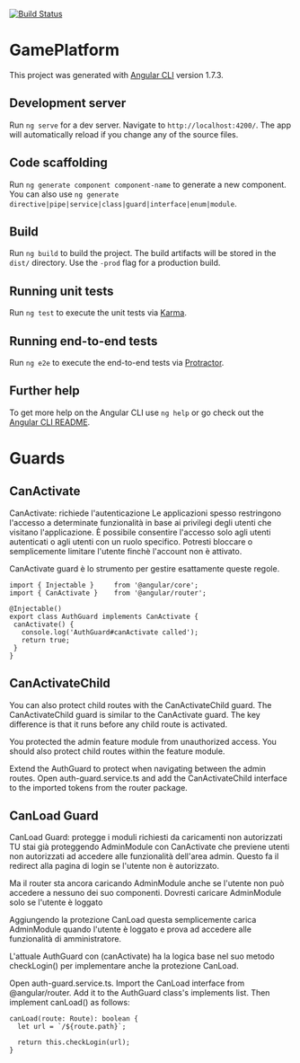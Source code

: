 [![Build Status](https://travis-ci.org/ngrome/game-platform.svg?branch=master)](https://travis-ci.org/ngrome/game-platform)

# GamePlatform

This project was generated with [Angular CLI](https://github.com/angular/angular-cli) version 1.7.3.

## Development server

Run `ng serve` for a dev server. Navigate to `http://localhost:4200/`. The app will automatically reload if you change any of the source files.

## Code scaffolding

Run `ng generate component component-name` to generate a new component. You can also use `ng generate directive|pipe|service|class|guard|interface|enum|module`.

## Build

Run `ng build` to build the project. The build artifacts will be stored in the `dist/` directory. Use the `-prod` flag for a production build.

## Running unit tests

Run `ng test` to execute the unit tests via [Karma](https://karma-runner.github.io).

## Running end-to-end tests

Run `ng e2e` to execute the end-to-end tests via [Protractor](http://www.protractortest.org/).

## Further help

To get more help on the Angular CLI use `ng help` or go check out the [Angular CLI README](https://github.com/angular/angular-cli/blob/master/README.md).

# Guards

## CanActivate

CanActivate: richiede l'autenticazione
Le applicazioni spesso restringono l'accesso a determinate funzionalità in base ai privilegi degli utenti che visitano l'applicazione.
È possibile consentire l'accesso solo agli utenti autenticati o agli utenti con un ruolo specifico.
Potresti bloccare o semplicemente limitare l'utente finchè l'account non è attivato.

CanActivate guard è lo strumento per gestire esattamente queste regole.

```
import { Injectable }     from '@angular/core';
import { CanActivate }    from '@angular/router';

@Injectable()
export class AuthGuard implements CanActivate {
 canActivate() {
   console.log('AuthGuard#canActivate called');
   return true;
 }
}
```

## CanActivateChild

You can also protect child routes with the CanActivateChild guard. The CanActivateChild guard is similar to the CanActivate guard. The key difference is that it runs before any child route is activated.

You protected the admin feature module from unauthorized access. You should also protect child routes within the feature module.

Extend the AuthGuard to protect when navigating between the admin routes. Open auth-guard.service.ts and add the CanActivateChild interface to the imported tokens from the router package.

## CanLoad Guard

CanLoad Guard: protegge i moduli richiesti da caricamenti non autorizzati
TU stai già proteggendo AdminModule con CanActivate che previene utenti non autorizzati ad accedere alle funzionalità dell'area admin.
Questo fa il redirect alla pagina di login se l'utente non è autorizzato.

Ma il router sta ancora caricando AdminModule anche se l'utente non può accedere a nessuno dei suo componenti.
Dovresti caricare AdminModule solo se l'utente è loggato

Aggiungendo la protezione CanLoad
questa semplicemente carica AdminModule quando l'utente è loggato e prova ad accedere alle funzionalità di amministratore.

L'attuale AuthGuard con (canActivate) ha la logica base nel suo metodo checkLogin() per implementare anche la protezione CanLoad.

Open auth-guard.service.ts. Import the CanLoad interface from @angular/router. Add it to the AuthGuard class's implements list. Then implement canLoad() as follows:

```
canLoad(route: Route): boolean {
  let url = `/${route.path}`;

  return this.checkLogin(url);
}
```

